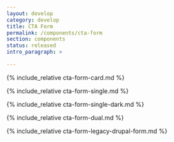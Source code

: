 ```yaml
---
layout: develop
category: develop
title: CTA Form
permalink: /components/cta-form
section: components
status: released
intro_paragraph: >

---
```


{% include_relative cta-form-card.md %}

{% include_relative cta-form-single.md %}

{% include_relative cta-form-single-dark.md %}

{% include_relative cta-form-dual.md %}

{% include_relative cta-form-legacy-drupal-form.md %}

